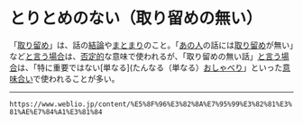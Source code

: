 # とりとめのない（取り留めの無い）
  
「[取り留め](https://www.weblio.jp//www.weblio.jp/content/%E5%8F%96%E3%82%8A%E7%95%99%E3%82%81 "取り留めの意味")」は、話の[結論](https://www.weblio.jp//www.weblio.jp/content/%E7%B5%90%E8%AB%96 "結論の意味")や[まとまり](https://www.weblio.jp//www.weblio.jp/content/%E3%81%BE%E3%81%A8%E3%81%BE%E3%82%8A "まとまりの意味")のこと。「[あの人](https://www.weblio.jp//www.weblio.jp/content/%E3%81%82%E3%81%AE%E4%BA%BA "あの人の意味")の話には[取り留め](https://www.weblio.jp//www.weblio.jp/content/%E5%8F%96%E3%82%8A%E7%95%99%E3%82%81 "取り留めの意味")が無い」など[と言う](https://www.weblio.jp//www.weblio.jp/content/%E3%81%A8%E8%A8%80%E3%81%86 "と言うの意味")[場合](https://www.weblio.jp//www.weblio.jp/content/%E5%A0%B4%E5%90%88 "場合の意味")は、[否定的](https://www.weblio.jp//www.weblio.jp/content/%E5%90%A6%E5%AE%9A%E7%9A%84 "否定的の意味")な意味で使われるが、「取り留めの無い話」[と言う](https://www.weblio.jp//www.weblio.jp/content/%E3%81%A8%E8%A8%80%E3%81%86 "と言うの意味")[場合](https://www.weblio.jp//www.weblio.jp/content/%E5%A0%B4%E5%90%88 "場合の意味")は、「特に重要ではない[単なる](たんなる（単なる）[おしゃべり](https://www.weblio.jp//www.weblio.jp/content/%E3%81%8A%E3%81%97%E3%82%83%E3%81%B9%E3%82%8A "おしゃべりの意味")」といった[意味合い](https://www.weblio.jp//www.weblio.jp/content/%E6%84%8F%E5%91%B3%E5%90%88%E3%81%84 "意味合いの意味")で使われることが多い。

---
`https://www.weblio.jp/content/%E5%8F%96%E3%82%8A%E7%95%99%E3%82%81%E3%81%AE%E7%84%A1%E3%81%84`